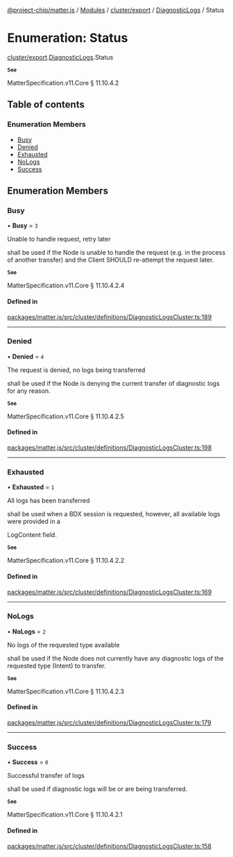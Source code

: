 [@project-chip/matter.js](../README.md) / [Modules](../modules.md) / [cluster/export](../modules/cluster_export.md) / [DiagnosticLogs](../modules/cluster_export.DiagnosticLogs.md) / Status

# Enumeration: Status

[cluster/export](../modules/cluster_export.md).[DiagnosticLogs](../modules/cluster_export.DiagnosticLogs.md).Status

**`See`**

MatterSpecification.v11.Core § 11.10.4.2

## Table of contents

### Enumeration Members

- [Busy](cluster_export.DiagnosticLogs.Status.md#busy)
- [Denied](cluster_export.DiagnosticLogs.Status.md#denied)
- [Exhausted](cluster_export.DiagnosticLogs.Status.md#exhausted)
- [NoLogs](cluster_export.DiagnosticLogs.Status.md#nologs)
- [Success](cluster_export.DiagnosticLogs.Status.md#success)

## Enumeration Members

### Busy

• **Busy** = ``3``

Unable to handle request, retry later

shall be used if the Node is unable to handle the request (e.g. in the process of another transfer) and the
Client SHOULD re-attempt the request later.

**`See`**

MatterSpecification.v11.Core § 11.10.4.2.4

#### Defined in

[packages/matter.js/src/cluster/definitions/DiagnosticLogsCluster.ts:189](https://github.com/project-chip/matter.js/blob/0c058ae17fdba4c0b89b8b13c309011d51782299/packages/matter.js/src/cluster/definitions/DiagnosticLogsCluster.ts#L189)

___

### Denied

• **Denied** = ``4``

The request is denied, no logs being transferred

shall be used if the Node is denying the current transfer of diagnostic logs for any reason.

**`See`**

MatterSpecification.v11.Core § 11.10.4.2.5

#### Defined in

[packages/matter.js/src/cluster/definitions/DiagnosticLogsCluster.ts:198](https://github.com/project-chip/matter.js/blob/0c058ae17fdba4c0b89b8b13c309011d51782299/packages/matter.js/src/cluster/definitions/DiagnosticLogsCluster.ts#L198)

___

### Exhausted

• **Exhausted** = ``1``

All logs has been transferred

shall be used when a BDX session is requested, however, all available logs were provided in a

LogContent field.

**`See`**

MatterSpecification.v11.Core § 11.10.4.2.2

#### Defined in

[packages/matter.js/src/cluster/definitions/DiagnosticLogsCluster.ts:169](https://github.com/project-chip/matter.js/blob/0c058ae17fdba4c0b89b8b13c309011d51782299/packages/matter.js/src/cluster/definitions/DiagnosticLogsCluster.ts#L169)

___

### NoLogs

• **NoLogs** = ``2``

No logs of the requested type available

shall be used if the Node does not currently have any diagnostic logs of the requested type (Intent) to
transfer.

**`See`**

MatterSpecification.v11.Core § 11.10.4.2.3

#### Defined in

[packages/matter.js/src/cluster/definitions/DiagnosticLogsCluster.ts:179](https://github.com/project-chip/matter.js/blob/0c058ae17fdba4c0b89b8b13c309011d51782299/packages/matter.js/src/cluster/definitions/DiagnosticLogsCluster.ts#L179)

___

### Success

• **Success** = ``0``

Successful transfer of logs

shall be used if diagnostic logs will be or are being transferred.

**`See`**

MatterSpecification.v11.Core § 11.10.4.2.1

#### Defined in

[packages/matter.js/src/cluster/definitions/DiagnosticLogsCluster.ts:158](https://github.com/project-chip/matter.js/blob/0c058ae17fdba4c0b89b8b13c309011d51782299/packages/matter.js/src/cluster/definitions/DiagnosticLogsCluster.ts#L158)

